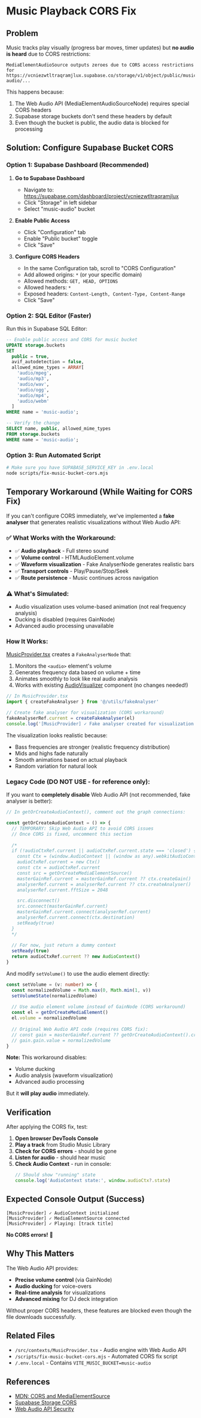 # Music Playback CORS Fix

## Problem

Music tracks play visually (progress bar moves, timer updates) but **no audio is heard** due to CORS restrictions:

```
MediaElementAudioSource outputs zeroes due to CORS access restrictions 
for https://vcniezwtltraqramjlux.supabase.co/storage/v1/object/public/music-audio/...
```

This happens because:
1. The Web Audio API (MediaElementAudioSourceNode) requires special CORS headers
2. Supabase storage buckets don't send these headers by default
3. Even though the bucket is public, the audio data is blocked for processing

## Solution: Configure Supabase Bucket CORS

### Option 1: Supabase Dashboard (Recommended)

1. **Go to Supabase Dashboard**
   - Navigate to: https://supabase.com/dashboard/project/vcniezwtltraqramjlux
   - Click "Storage" in left sidebar
   - Select "music-audio" bucket

2. **Enable Public Access**
   - Click "Configuration" tab
   - Enable "Public bucket" toggle
   - Click "Save"

3. **Configure CORS Headers**
   - In the same Configuration tab, scroll to "CORS Configuration"
   - Add allowed origins: `*` (or your specific domain)
   - Allowed methods: `GET, HEAD, OPTIONS`
   - Allowed headers: `*`
   - Exposed headers: `Content-Length, Content-Type, Content-Range`
   - Click "Save"

### Option 2: SQL Editor (Faster)

Run this in Supabase SQL Editor:

```sql
-- Enable public access and CORS for music bucket
UPDATE storage.buckets 
SET 
  public = true,
  avif_autodetection = false,
  allowed_mime_types = ARRAY[
    'audio/mpeg', 
    'audio/mp3', 
    'audio/wav', 
    'audio/ogg',
    'audio/mp4',
    'audio/webm'
  ]
WHERE name = 'music-audio';

-- Verify the change
SELECT name, public, allowed_mime_types 
FROM storage.buckets 
WHERE name = 'music-audio';
```

### Option 3: Run Automated Script

```bash
# Make sure you have SUPABASE_SERVICE_KEY in .env.local
node scripts/fix-music-bucket-cors.mjs
```

## Temporary Workaround (While Waiting for CORS Fix)

If you can't configure CORS immediately, we've implemented a **fake analyser** that generates realistic visualizations without Web Audio API:

### ✅ What Works with the Workaround:
- ✅ **Audio playback** - Full stereo sound
- ✅ **Volume control** - HTMLAudioElement.volume
- ✅ **Waveform visualization** - Fake AnalyserNode generates realistic bars
- ✅ **Transport controls** - Play/Pause/Stop/Seek
- ✅ **Route persistence** - Music continues across navigation

### ⚠️ What's Simulated:
- Audio visualization uses volume-based animation (not real frequency analysis)
- Ducking is disabled (requires GainNode)
- Advanced audio processing unavailable

### How It Works:

[MusicProvider.tsx](file:///Users/ibrahim/Desktop/thelivestreamshow/src/contexts/MusicProvider.tsx) creates a `FakeAnalyserNode` that:
1. Monitors the `<audio>` element's volume
2. Generates frequency data based on volume + time
3. Animates smoothly to look like real audio analysis
4. Works with existing [AudioVisualizer](file:///Users/ibrahim/Desktop/thelivestreamshow/src/components/studio/AudioVisualizer.tsx) component (no changes needed!)

```typescript
// In MusicProvider.tsx
import { createFakeAnalyser } from '@/utils/fakeAnalyser'

// Create fake analyser for visualization (CORS workaround)
fakeAnalyserRef.current = createFakeAnalyser(el)
console.log('[MusicProvider] ✓ Fake analyser created for visualization')
```

The visualization looks realistic because:
- Bass frequencies are stronger (realistic frequency distribution)
- Mids and highs fade naturally
- Smooth animations based on actual playback
- Random variation for natural look

### Legacy Code (DO NOT USE - for reference only):

If you want to **completely disable** Web Audio API (not recommended, fake analyser is better):

```typescript
// In getOrCreateAudioContext(), comment out the graph connections:

const getOrCreateAudioContext = () => {
  // TEMPORARY: Skip Web Audio API to avoid CORS issues
  // Once CORS is fixed, uncomment this section
  
  /*
  if (!audioCtxRef.current || audioCtxRef.current.state === 'closed') {
    const Ctx = (window.AudioContext || (window as any).webkitAudioContext)
    audioCtxRef.current = new Ctx()
    const ctx = audioCtxRef.current
    const src = getOrCreateMediaElementSource()
    masterGainRef.current = masterGainRef.current ?? ctx.createGain()
    analyserRef.current = analyserRef.current ?? ctx.createAnalyser()
    analyserRef.current.fftSize = 2048

    src.disconnect()
    src.connect(masterGainRef.current)
    masterGainRef.current.connect(analyserRef.current)
    analyserRef.current.connect(ctx.destination)
    setReady(true)
  }
  */
  
  // For now, just return a dummy context
  setReady(true)
  return audioCtxRef.current ?? new AudioContext()
}
```

And modify `setVolume()` to use the audio element directly:

```typescript
const setVolume = (v: number) => {
  const normalizedVolume = Math.max(0, Math.min(1, v))
  setVolumeState(normalizedVolume)
  
  // Use audio element volume instead of GainNode (CORS workaround)
  const el = getOrCreateMediaElement()
  el.volume = normalizedVolume
  
  // Original Web Audio API code (requires CORS fix):
  // const gain = masterGainRef.current ?? getOrCreateAudioContext().createGain()
  // gain.gain.value = normalizedVolume
}
```

**Note:** This workaround disables:
- Volume ducking
- Audio analysis (waveform visualization)
- Advanced audio processing

But it **will play audio** immediately.

## Verification

After applying the CORS fix, test:

1. **Open browser DevTools Console**
2. **Play a track** from Studio Music Library
3. **Check for CORS errors** - should be gone
4. **Listen for audio** - should hear music
5. **Check Audio Context** - run in console:
   ```javascript
   // Should show "running" state
   console.log('AudioContext state:', window.audioCtx?.state)
   ```

## Expected Console Output (Success)

```
[MusicProvider] ✓ AudioContext initialized
[MusicProvider] ✓ MediaElementSource connected
[MusicProvider] ✓ Playing: [track title]
```

**No CORS errors!** 🎉

## Why This Matters

The Web Audio API provides:
- **Precise volume control** (via GainNode)
- **Audio ducking** for voice-overs
- **Real-time analysis** for visualizations
- **Advanced mixing** for DJ deck integration

Without proper CORS headers, these features are blocked even though the file downloads successfully.

## Related Files

- `/src/contexts/MusicProvider.tsx` - Audio engine with Web Audio API
- `/scripts/fix-music-bucket-cors.mjs` - Automated CORS fix script
- `/.env.local` - Contains `VITE_MUSIC_BUCKET=music-audio`

## References

- [MDN: CORS and MediaElementSource](https://developer.mozilla.org/en-US/docs/Web/API/HTMLMediaElement/crossOrigin)
- [Supabase Storage CORS](https://supabase.com/docs/guides/storage/serving/downloads#cors)
- [Web Audio API Security](https://developer.mozilla.org/en-US/docs/Web/API/Web_Audio_API/Best_practices#cors)
